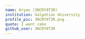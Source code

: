 ```yaml
---
name: Aryan (3NCRY9T3R)
institution: Galgotias University
profile_pic: 3NCRY9T3R.png
quote: I want cake
github_user: 3NCRY9T3R
---
```

